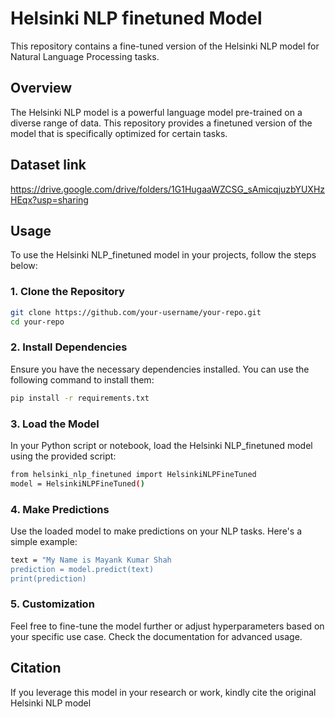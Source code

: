 # Helsinki NLP finetuned Model

This repository contains a fine-tuned version of the Helsinki NLP model for Natural Language Processing tasks.

## Overview

The Helsinki NLP model is a powerful language model pre-trained on a diverse range of data. This repository provides a finetuned version of the model that is specifically optimized for certain tasks.

## Dataset link 
https://drive.google.com/drive/folders/1G1HugaaWZCSG_sAmicqjuzbYUXHzHEqx?usp=sharing
## Usage

To use the Helsinki NLP_finetuned model in your projects, follow the steps below:

### 1. Clone the Repository

```bash
git clone https://github.com/your-username/your-repo.git
cd your-repo
```
### 2. Install Dependencies
Ensure you have the necessary dependencies installed. You can use the following command to install them:

```bash
pip install -r requirements.txt
```
### 3. Load the Model
In your Python script or notebook, load the Helsinki NLP_finetuned model using the provided script:

```bash
from helsinki_nlp_finetuned import HelsinkiNLPFineTuned
model = HelsinkiNLPFineTuned()
```

### 4. Make Predictions
Use the loaded model to make predictions on your NLP tasks. Here's a simple example:

```bash
text = "My Name is Mayank Kumar Shah
prediction = model.predict(text)
print(prediction)
```

### 5. Customization
Feel free to fine-tune the model further or adjust hyperparameters based on your specific use case. Check the documentation for advanced usage.


## Citation
If you leverage this model in your research or work, kindly cite the original Helsinki NLP model



